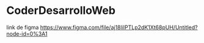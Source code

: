 # CoderDesarrolloWeb
link de figma
https://www.figma.com/file/aj18liIPTLp2dK1Xt68pUH/Untitled?node-id=0%3A1
